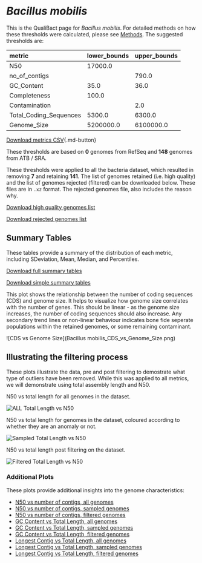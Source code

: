 # *Bacillus mobilis*

This is the QualiBact page for *Bacillus mobilis*. For detailed methods on how these thresholds were calculated, please see [Methods](../../methods.md).
The suggested thresholds are: 

| metric                 | lower_bounds   | upper_bounds   |
|:-----------------------|:---------------|:---------------|
| N50                    | 17000.0        |                |
| no_of_contigs          |                | 790.0          |
| GC_Content             | 35.0           | 36.0           |
| Completeness           | 100.0          |                |
| Contamination          |                | 2.0            |
| Total_Coding_Sequences | 5300.0         | 6300.0         |
| Genome_Size            | 5200000.0      | 6100000.0      |

[Download metrics CSV](Bacillus_mobilis_metrics.csv){.md-button}


These thresholds are based on **0** genomes from RefSeq and **148** genomes from ATB / SRA.

These thresholds were applied to all the bacteria dataset, which resulted in removing **7** and retaining **141**.
The list of genomes retained (i.e. high quality) and the list of genomes rejected (filtered) can be downloaded below. These files are in `.xz` format. The rejected genomes file, also includes the reason why.

[Download high quality genomes list](Bacillus_mobilis_high_quality_genomes.csv.xz)


[Download rejected genomes list](Bacillus_mobilis_filtered_out_genomes.csv.xz)



## Summary Tables
These tables provide a summary of the distribution of each metric, including SDeviation, Mean, Median, and Percentiles.

[Download full summary tables](summary.csv)

[Download simple summary tables](selected_summary.csv)

This plot shows the relationship between the number of coding sequences (CDS) and genome size. It helps to visualize how genome size correlates with the number of genes. This should be linear - as the genome size increases, the number of coding sequences should also increase. Any secondary trend lines or non-linear behaviour indicates bone fide seperate populations within the retained genomes, or some remaining contaminant. 

![CDS vs Genome Size](Bacillus mobilis_CDS_vs_Genome_Size.png)

## Illustrating the filtering process
These plots illustrate the data, pre and post filtering to demostrate what type of outliers have been removed. While this was applied to all metrics, we will demonstrate using total assembly length and N50.

N50 vs total length for all genomes in the dataset.

![ALL Total Length vs N50](Bacillus_mobilis_all_total_length_N50.png)

N50 vs total length for genomes in the dataset, coloured according to whether they are an anomaly or not.

![Sampled Total Length vs N50](Bacillus_mobilis_sample_total_length_N50.png)

N50 vs total length post filtering on the dataset.

![Filtered Total Length vs N50](Bacillus_mobilis_filt_total_length_N50.png)

### Additional Plots

These plots provide additional insights into the genome characteristics:

- [N50 vs number of contigs, all genomes](Bacillus_mobilis_all_N50_number.png)
- [N50 vs number of contigs, sampled genomes](Bacillus_mobilis_sample_N50_number.png)
- [N50 vs number of contigs, filtered genomes](Bacillus_mobilis_filt_N50_number.png)
- [GC Content vs Total Length, all genomes](Bacillus_mobilis_all_total_length_GC_Content.png)
- [GC Content vs Total Length, sampled genomes](Bacillus_mobilis_sample_total_length_GC_Content.png)
- [GC Content vs Total Length, filtered genomes](Bacillus_mobilis_filt_total_length_GC_Content.png)
- [Longest Contig vs Total Length, all genomes](Bacillus_mobilis_all_total_length_longest.png)
- [Longest Contig vs Total Length, sampled genomes](Bacillus_mobilis_sample_total_length_longest.png)
- [Longest Contig vs Total Length, filtered genomes](Bacillus_mobilis_filt_total_length_longest.png)
